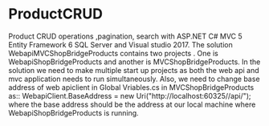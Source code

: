 # ProductCRUD
Product CRUD operations ,pagination, search with ASP.NET C# MVC 5 Entity Framework 6 SQL Server and Visual studio 2017.
The solution WebapiMVCShopBridgeProducts contains two projects . One is WebapiShopBridgeProducts and another is MVCShopBridgeProducts.
In the solution we need to make multiple start up projects as both the web api and mvc application needs to run simultaneously.
Also, we need to change base address of web apiclient in Global Vriables.cs in MVCShopBridgeProducts as::  WebapiClient.BaseAddress = new Uri("http://localhost:60325//api/"); where the base address should be the address at our local machine where WebapiShopBridgeProducts is running.
